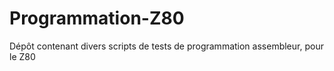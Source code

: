 # Programmation-Z80

Dépôt contenant divers scripts de tests de programmation assembleur, pour le Z80